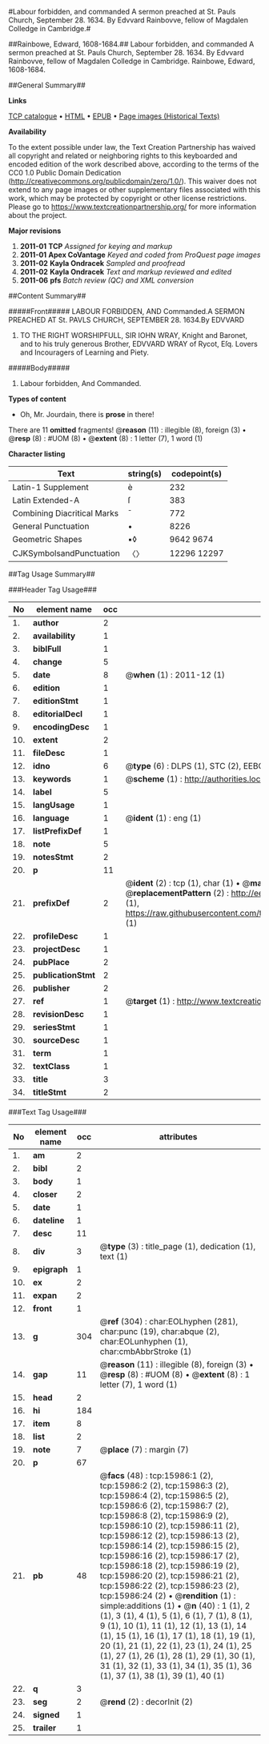 #Labour forbidden, and commanded A sermon preached at St. Pauls Church, September 28. 1634. By Edvvard Rainbovve, fellow of Magdalen Colledge in Cambridge.#

##Rainbowe, Edward, 1608-1684.##
Labour forbidden, and commanded A sermon preached at St. Pauls Church, September 28. 1634. By Edvvard Rainbovve, fellow of Magdalen Colledge in Cambridge.
Rainbowe, Edward, 1608-1684.

##General Summary##

**Links**

[TCP catalogue](http://www.ota.ox.ac.uk/tcp/)  • 
[HTML](http://tei.it.ox.ac.uk/tcp/Texts-HTML/free/A10/A10319.html)  • 
[EPUB](http://tei.it.ox.ac.uk/tcp/Texts-EPUB/free/A10/A10319.epub) • 
[Page images (Historical Texts)](https://historicaltexts.jisc.ac.uk/eebo-99850760e)

**Availability**

To the extent possible under law, the Text Creation Partnership has waived all copyright and related or neighboring rights to this keyboarded and encoded edition of the work described above, according to the terms of the CC0 1.0 Public Domain Dedication (http://creativecommons.org/publicdomain/zero/1.0/). This waiver does not extend to any page images or other supplementary files associated with this work, which may be protected by copyright or other license restrictions. Please go to https://www.textcreationpartnership.org/ for more information about the project.

**Major revisions**

1. __2011-01__ __TCP__ *Assigned for keying and markup*
1. __2011-01__ __Apex CoVantage__ *Keyed and coded from ProQuest page images*
1. __2011-02__ __Kayla Ondracek__ *Sampled and proofread*
1. __2011-02__ __Kayla Ondracek__ *Text and markup reviewed and edited*
1. __2011-06__ __pfs__ *Batch review (QC) and XML conversion*

##Content Summary##

#####Front#####
LABOUR FORBIDDEN, AND Commanded.A SERMON PREACHED AT St. PAVLS CHURCH, SEPTEMBER 28. 1634.By EDVVARD
1. TO THE RIGHT WORSHIPFULL, SIR IOHN WRAY, Knight and Baronet, and to his truly generous Brother, EDVVARD WRAY of Rycot, Eſq. Lovers and Incouragers of Learning and Piety.

#####Body#####

1. Labour forbidden, And Commanded.

**Types of content**

  * Oh, Mr. Jourdain, there is **prose** in there!

There are 11 **omitted** fragments! 
 @__reason__ (11) : illegible (8), foreign (3)  •  @__resp__ (8) : #UOM (8)  •  @__extent__ (8) : 1 letter (7), 1 word (1)

**Character listing**


|Text|string(s)|codepoint(s)|
|---|---|---|
|Latin-1 Supplement|è|232|
|Latin Extended-A|ſ|383|
|Combining             Diacritical Marks|̄|772|
|General Punctuation|•|8226|
|Geometric Shapes|▪◊|9642 9674|
|CJKSymbolsandPunctuation|〈〉|12296 12297|

##Tag Usage Summary##

###Header Tag Usage###

|No|element name|occ|attributes|
|---|---|---|---|
|1.|__author__|2||
|2.|__availability__|1||
|3.|__biblFull__|1||
|4.|__change__|5||
|5.|__date__|8| @__when__ (1) : 2011-12 (1)|
|6.|__edition__|1||
|7.|__editionStmt__|1||
|8.|__editorialDecl__|1||
|9.|__encodingDesc__|1||
|10.|__extent__|2||
|11.|__fileDesc__|1||
|12.|__idno__|6| @__type__ (6) : DLPS (1), STC (2), EEBO-CITATION (1), PROQUEST (1), VID (1)|
|13.|__keywords__|1| @__scheme__ (1) : http://authorities.loc.gov/ (1)|
|14.|__label__|5||
|15.|__langUsage__|1||
|16.|__language__|1| @__ident__ (1) : eng (1)|
|17.|__listPrefixDef__|1||
|18.|__note__|5||
|19.|__notesStmt__|2||
|20.|__p__|11||
|21.|__prefixDef__|2| @__ident__ (2) : tcp (1), char (1)  •  @__matchPattern__ (2) : ([0-9\-]+):([0-9IVX]+) (1), (.+) (1)  •  @__replacementPattern__ (2) : http://eebo.chadwyck.com/downloadtiff?vid=$1&page=$2 (1), https://raw.githubusercontent.com/textcreationpartnership/Texts/master/tcpchars.xml#$1 (1)|
|22.|__profileDesc__|1||
|23.|__projectDesc__|1||
|24.|__pubPlace__|2||
|25.|__publicationStmt__|2||
|26.|__publisher__|2||
|27.|__ref__|1| @__target__ (1) : http://www.textcreationpartnership.org/docs/. (1)|
|28.|__revisionDesc__|1||
|29.|__seriesStmt__|1||
|30.|__sourceDesc__|1||
|31.|__term__|1||
|32.|__textClass__|1||
|33.|__title__|3||
|34.|__titleStmt__|2||


###Text Tag Usage###

|No|element name|occ|attributes|
|---|---|---|---|
|1.|__am__|2||
|2.|__bibl__|2||
|3.|__body__|1||
|4.|__closer__|2||
|5.|__date__|1||
|6.|__dateline__|1||
|7.|__desc__|11||
|8.|__div__|3| @__type__ (3) : title_page (1), dedication (1), text (1)|
|9.|__epigraph__|1||
|10.|__ex__|2||
|11.|__expan__|2||
|12.|__front__|1||
|13.|__g__|304| @__ref__ (304) : char:EOLhyphen (281), char:punc (19), char:abque (2), char:EOLunhyphen (1), char:cmbAbbrStroke (1)|
|14.|__gap__|11| @__reason__ (11) : illegible (8), foreign (3)  •  @__resp__ (8) : #UOM (8)  •  @__extent__ (8) : 1 letter (7), 1 word (1)|
|15.|__head__|2||
|16.|__hi__|184||
|17.|__item__|8||
|18.|__list__|2||
|19.|__note__|7| @__place__ (7) : margin (7)|
|20.|__p__|67||
|21.|__pb__|48| @__facs__ (48) : tcp:15986:1 (2), tcp:15986:2 (2), tcp:15986:3 (2), tcp:15986:4 (2), tcp:15986:5 (2), tcp:15986:6 (2), tcp:15986:7 (2), tcp:15986:8 (2), tcp:15986:9 (2), tcp:15986:10 (2), tcp:15986:11 (2), tcp:15986:12 (2), tcp:15986:13 (2), tcp:15986:14 (2), tcp:15986:15 (2), tcp:15986:16 (2), tcp:15986:17 (2), tcp:15986:18 (2), tcp:15986:19 (2), tcp:15986:20 (2), tcp:15986:21 (2), tcp:15986:22 (2), tcp:15986:23 (2), tcp:15986:24 (2)  •  @__rendition__ (1) : simple:additions (1)  •  @__n__ (40) : 1 (1), 2 (1), 3 (1), 4 (1), 5 (1), 6 (1), 7 (1), 8 (1), 9 (1), 10 (1), 11 (1), 12 (1), 13 (1), 14 (1), 15 (1), 16 (1), 17 (1), 18 (1), 19 (1), 20 (1), 21 (1), 22 (1), 23 (1), 24 (1), 25 (1), 27 (1), 26 (1), 28 (1), 29 (1), 30 (1), 31 (1), 32 (1), 33 (1), 34 (1), 35 (1), 36 (1), 37 (1), 38 (1), 39 (1), 40 (1)|
|22.|__q__|3||
|23.|__seg__|2| @__rend__ (2) : decorInit (2)|
|24.|__signed__|1||
|25.|__trailer__|1||
